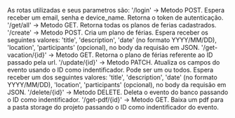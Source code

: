 As rotas utilizadas e seus parametros são:
'/login' -> Metodo POST. Espera receber um email, senha e device_name. Retorna o token de autenticação.
'/get/all' -> Metodo GET. Retorna todas os planos de ferias cadastrados.
'/create' -> Metodo POST. Cria um plano de férias. Espera receber os seguintes valores: 'title', 'description', 'date' (no formato YYYY/MM/DD), 'location', 'participants' (opcional), no body da requisão em JSON.
'/get-vacation/{id}' -> Metodo GET. Retorna o plano de férias referente ao ID passado pela url.
'/update/{id}' -> Metodo PATCH. Atualiza os campos do evento usando o ID como indentificador. Pode ser um ou todos. Espera receber um dos seguintes valores: 'title', 'description', 'date' (no formato YYYY/MM/DD), 'location', 'participants' (opcional), no body da requisão em JSON.
'/delete/{id}' -> Metodo DELETE. Deleta o evento do banco passando o ID como indentificador.
'/get-pdf/{id}' -> Metodo GET. Baixa um pdf para a pasta storage do projeto passando o ID como indentificador do evento.

